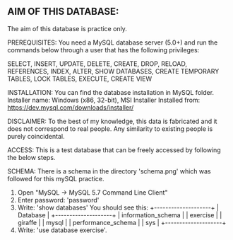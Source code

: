 

<h2>AIM OF THIS DATABASE:</h2>
The aim of this database is practice only. 

PREREQUISITES: 
You need a MySQL database server (5.0+) and run the commands below through a user that has the following privileges:

SELECT, INSERT, UPDATE, DELETE, 
CREATE, DROP, RELOAD, REFERENCES, 
INDEX, ALTER, SHOW DATABASES, 
CREATE TEMPORARY TABLES, 
LOCK TABLES, EXECUTE, CREATE VIEW

INSTALLATION: 
You can find the database installation in MySQL folder.
Installer name: Windows (x86, 32-bit), MSI Installer
Installed from: https://dev.mysql.com/downloads/installer/


DISCLAIMER: 
To the best of my knowledge, this data is fabricated and it does not correspond to real people. Any similarity to existing people is purely coincidental.

ACCESS:
This is a test database that can be freely accessed by following the below steps. 

SCHEMA: 
There is a schema in the directory 'schema.png' which was followed for this mySQL practice. 

1. Open "MySQL -> MySQL 5.7 Command Line Client"
2. Enter password: 'password'
3. Write: 'show databases'
You should see this: 
+--------------------+
| Database           |
+--------------------+
| information_schema |
| exercise           |
| giraffe            |
| mysql              |
| performance_schema |
| sys                |
+--------------------+
4. Write: 'use database exercise'. 
